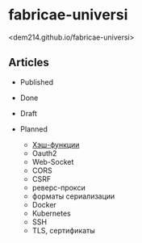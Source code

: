 # fabricae-universi

<dem214.github.io/fabricae-universi>

## Articles

- Published

- Done

- Draft

- Planned

    - [Хэш-функции](./_drafts/hashes.md)
    - Oauth2
    - Web-Socket
    - CORS
    - CSRF
    - реверс-прокси
    - форматы сериализации
    - Docker
    - Kubernetes
    - SSH
    - TLS, сертификаты
